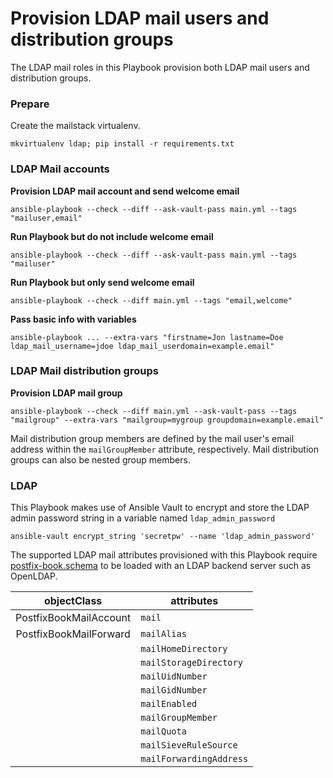 # Provision LDAP mail users and distribution groups
The LDAP mail roles in this Playbook provision both LDAP mail users and distribution groups. 

### Prepare
Create the mailstack virtualenv.

`mkvirtualenv ldap; pip install -r requirements.txt`

### LDAP Mail accounts
**Provision LDAP mail account and send welcome email**

`ansible-playbook --check --diff --ask-vault-pass main.yml --tags "mailuser,email"`

**Run Playbook but do not include welcome email**

`ansible-playbook --check --diff --ask-vault-pass main.yml --tags "mailuser"`

**Run Playbook but only send welcome email**

`ansible-playbook --check --diff main.yml --tags "email,welcome"`

**Pass basic info with variables**

`ansible-playbook ... --extra-vars "firstname=Jon lastname=Doe ldap_mail_username=jdoe ldap_mail_userdomain=example.email"`

### LDAP Mail distribution groups
**Provision LDAP mail group**

`ansible-playbook --check --diff main.yml --ask-vault-pass --tags "mailgroup" --extra-vars "mailgroup=mygroup groupdomain=example.email"`

Mail distribution group members are defined by the mail user's email address within the `mailGroupMember` attribute, respectively. Mail distribution groups can also be nested group members.

### LDAP
This Playbook makes use of Ansible Vault to encrypt and store the LDAP admin password string in a variable named `ldap_admin_password`

`ansible-vault encrypt_string 'secretpw' --name 'ldap_admin_password'`

The supported LDAP mail attributes provisioned with this Playbook require [postfix-book.schema](https://github.com/variablenix/ldap-mail-schema/blob/master/postfix-book.schema) to be loaded with an LDAP backend server such as OpenLDAP.

|       objectClass      | attributes               |
|:----------------------:|--------------------------|
| PostfixBookMailAccount | `mail`                   |
| PostfixBookMailForward | `mailAlias`              |
|                        | `mailHomeDirectory`      |
|                        | `mailStorageDirectory`   |
|                        | `mailUidNumber`          |
|                        | `mailGidNumber`          |
|                        | `mailEnabled`            |
|                        | `mailGroupMember`        |
|                        | `mailQuota`              |
|                        | `mailSieveRuleSource`    |
|                        | `mailForwardingAddress`  |
